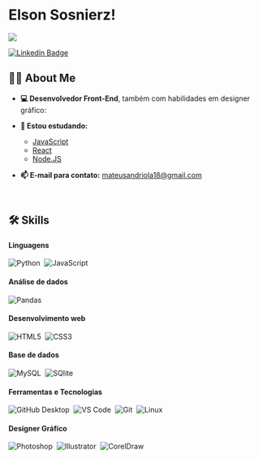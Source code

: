 # Elson Sosnierz!

<img href="https://git.io/typing-svg"><img src="https://readme-typing-svg.herokuapp.com?font=Fira+Code&pause=200&color=9F2129&vCenter=true&width=435&lines=Seja+bem+vindo!;Em+que+posso+ajudar?"/>

[![Linkedin Badge](https://img.shields.io/badge/-Mateus%20Andriola-0066A1?style=flat-square&logo=Linkedin&logoColor=white&link=https://www.linkedin.com/in/mateusandriola/)](https://www.linkedin.com/in/elson-sosnierz-122443147/)

## 🙋‍♂️ About Me

- **💻 Desenvolvedor Front-End**, também com habilidades em designer gráfico:

- **📖 Estou estudando:**
  - [JavaScript](https://img.shields.io/badge/javascript-%23323330.svg?style=for-the-badge&logo=javascript&logoColor=%23F7DF1E)&nbsp;
  - [React](https://img.shields.io/badge/react-%2320232a.svg?style=for-the-badge&logo=react&logoColor=%2361DAFB)&nbsp;
  - [Node.JS](src="https://img.shields.io/badge/node.js-6DA55F?style=for-the-badge&logo=node.js&logoColor=white">)&nbsp;

- **📫 E-mail para contato:** mateusandriola18@gmail.com

</br>

<tr>
     
## 🛠️ Skills

#### Linguagens

![Python](https://img.shields.io/badge/Python-14354C?style=for-the-badge&logo=python&logoColor=white)&nbsp;
![JavaScript](https://img.shields.io/badge/javascript-%23323330.svg?style=for-the-badge&logo=javascript&logoColor=%23F7DF1E)&nbsp;

#### Análise de dados

![Pandas](https://img.shields.io/badge/Pandas-2C2D72?style=for-the-badge&logo=pandas&logoColor=white)&nbsp;

#### Desenvolvimento web
![HTML5](https://img.shields.io/badge/HTML5-E34F26?style=for-the-badge&logo=html5&logoColor=white)&nbsp;
![CSS3](https://img.shields.io/badge/CSS3-1572B6?style=for-the-badge&logo=css3&logoColor=white)&nbsp;

#### Base de dados

![MySQL](https://img.shields.io/badge/MySQL-00000F?style=for-the-badge&logo=mysql&logoColor=white)&nbsp;
![SQlite](https://img.shields.io/badge/-SQlite-05122A?style=for-the-badge&logo=sqlite&logoColor=A8B9CC)&nbsp;

#### Ferramentas e Tecnologias

![GitHub Desktop](https://camo.githubusercontent.com/e8080550ccb2ef85c8dfb46f46451ff9da52c3fecdb923346fb9879560769b55/68747470733a2f2f696d672e736869656c64732e696f2f62616467652f4769744875622532304465736b746f702d3830333441392e7376673f6c6f676f3d676974687562266c6f676f436f6c6f723d7768697465)&nbsp;
![VS Code](https://camo.githubusercontent.com/f53628686f10ddabc221f47e91499adfaaed5663511900009deb71bd3c873236/68747470733a2f2f696d672e736869656c64732e696f2f62616467652f56697375616c25323053747564696f253230436f64652d3030373864372e7376673f6c6f676f3d76697375616c2d73747564696f2d636f6465266c6f676f436f6c6f723d7768697465)&nbsp;
![Git](https://img.shields.io/badge/-Git-05122A?style=for-the-badge&logo=git)&nbsp;
![Linux](https://img.shields.io/badge/Linux-E34F26?style=for-the-badge&logo=linux&logoColor=black)&nbsp;

#### Designer Gráfico

![Photoshop](https://img.shields.io/badge/Adobe%20Photoshop-31A8FF?style=for-the-badge&logo=Adobe%20Photoshop&logoColor=black)&nbsp;
![Illustrator](https://img.shields.io/badge/Adobe%20Illustrator-FF9A00?style=for-the-badge&logo=adobe%20illustrator&logoColor=white)&nbsp;
![CorelDraw](https://img.shields.io/static/v1?label=<LABEL>&message=CorelDRAW<MESSAGE>&color=brightgreen<COLOR>)&nbsp;